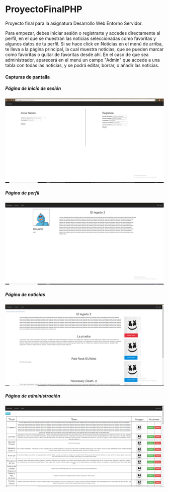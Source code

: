 # ProyectoFinalPHP
Proyecto final para la asignatura Desarrollo Web Entorno Servidor.

Para empezar, debes iniciar sesión o registrarte y accedes directamente al perfil, en el que se muestran las noticias seleccionadas como favoritas y algunos datos de tu perfil. Si se hace click en Noticias en el menú de arriba, te lleva a la página principal, la cual muestra noticias, que se pueden marcar como favoritas o quitar de favoritas desde ahí. En el caso de que sea administrador, aparecerá en el menú un campo "Admin" que accede a una tabla con todas las noticias, y se podrá editar, borrar, o añadir las noticias.

<h4>Capturas de pantalla</h4>

<h5>Página de inicio de sesión</h5>

![Captura index](https://github.com/PedroJimenez98/ProyectoFinalPHP/blob/master/ProyectoPHP/Screenshots/Captura%20index.PNG)

<h5>Página de perfil</h5>

![Captura perfil](https://github.com/PedroJimenez98/ProyectoFinalPHP/blob/master/ProyectoPHP/Screenshots/Captura%20perfil.PNG)

<h5>Página de noticias</h5>

![Captura principal](https://github.com/PedroJimenez98/ProyectoFinalPHP/blob/master/ProyectoPHP/Screenshots/Captura%20principal.PNG)

<h5>Página de administración</h5>

![Captura administracion](https://github.com/PedroJimenez98/ProyectoFinalPHP/blob/master/ProyectoPHP/Screenshots/Captura%20administracion.PNG)
